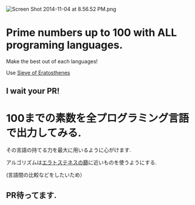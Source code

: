 
![Screen Shot 2014-11-04 at 8.56.52 PM.png](https://qiita-image-store.s3.amazonaws.com/0/30440/c0ccb820-7b2b-c55b-b355-56a45349e40a.png)

# Prime numbers up to 100 with ALL programing languages.

Make the best out of each languages!

Use [Sieve of Eratosthenes](http://en.wikipedia.org/wiki/Sieve_of_Eratosthenes)

## I wait your PR!


# 100までの素数を全プログラミング言語で出力してみる.

その言語の持てる力を最大に用いるように心がけます.

アルゴリズムは[エラトステネスの篩](http://ja.wikipedia.org/wiki/%E3%82%A8%E3%83%A9%E3%83%88%E3%82%B9%E3%83%86%E3%83%8D%E3%82%B9%E3%81%AE%E7%AF%A9)に近いものを使うようにする.

(言語間の比較などをしたいため）

## PR待ってます.
